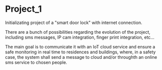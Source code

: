 # Project_1
Initializating project of a "smart door lock" with internet connection.

There are a bunch of possibilities regarding the evolution of the project, including sms messages, IP cam integration, finger print integration, etc...

The main goal is to communicate it with an IoT cloud service and ensure a safe monitoring in real time to residences and buildings, where, in a safety case, the system shall send a message to cloud and/or throughth an online sms service to chosen people.
